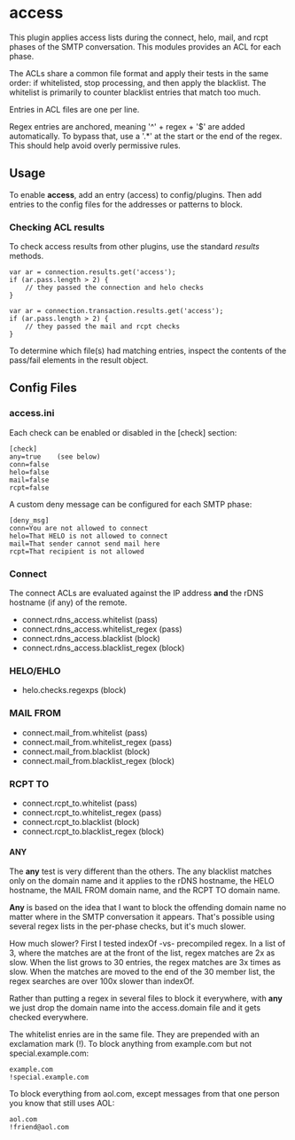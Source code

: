 # access

This plugin applies access lists during the connect, helo, mail, and rcpt
phases of the SMTP conversation. This modules provides an ACL for each phase.

The ACLs share a common file format and apply their tests in the same order:
if whitelisted, stop processing, and then apply the blacklist. The whitelist
is primarily to counter blacklist entries that match too much.

Entries in ACL files are one per line.

Regex entries are anchored, meaning '^' + regex + '$' are added automatically.
To bypass that, use a '.\*' at the start or the end of the regex. This should
help avoid overly permissive rules.

## Usage

To enable **access**, add an entry (access) to config/plugins. Then add
entries to the config files for the addresses or patterns to block.

### Checking ACL results

To check access results from other plugins, use the standard *results*
methods.

    var ar = connection.results.get('access');
    if (ar.pass.length > 2) {
        // they passed the connection and helo checks
    }
     
    var ar = connection.transaction.results.get('access');
    if (ar.pass.length > 2) {
        // they passed the mail and rcpt checks
    }

To determine which file(s) had matching entries, inspect the contents
of the pass/fail elements in the result object.

## Config Files

### access.ini

Each check can be enabled or disabled in the [check] section:

    [check]
    any=true    (see below)
    conn=false
    helo=false
    mail=false
    rcpt=false

A custom deny message can be configured for each SMTP phase:

    [deny_msg]
    conn=You are not allowed to connect
    helo=That HELO is not allowed to connect
    mail=That sender cannot send mail here
    rcpt=That recipient is not allowed


### Connect

The connect ACLs are evaluated against the IP address **and** the rDNS
hostname (if any) of the remote.

* connect.rdns\_access.whitelist          (pass)
* connect.rdns\_access.whitelist\_regex   (pass)
* connect.rdns\_access.blacklist          (block)
* connect.rdns\_access.blacklist\_regex   (block)

### HELO/EHLO

* helo.checks.regexps                     (block)

### MAIL FROM

* connect.mail\_from.whitelist          (pass)
* connect.mail\_from.whitelist\_regex   (pass)
* connect.mail\_from.blacklist          (block)
* connect.mail\_from.blacklist\_regex   (block)

### RCPT TO

* connect.rcpt\_to.whitelist           (pass)
* connect.rcpt\_to.whitelist\_regex    (pass)
* connect.rcpt\_to.blacklist           (block)
* connect.rcpt\_to.blacklist\_regex    (block)

#### ANY

The **any** test is very different than the others. The any blacklist matches
only on the domain name and it applies to the rDNS hostname, the HELO
hostname, the MAIL FROM domain name, and the RCPT TO domain name.

**Any** is based on the idea that I want to block the offending domain name
no matter where in the SMTP conversation it appears. That's possible using
several regex lists in the per-phase checks, but it's much slower.

How much slower? First I tested indexOf -vs- precompiled regex. In
a list of 3, where the matches are at the front of the list, regex
matches are 2x as slow. When the list grows to 30 entries, the regex
matches are 3x times as slow. When the matches are moved to the end of the
30 member list, the regex searches are over 100x slower than indexOf.

Rather than putting a regex in several files to block it everywhere, with
**any** we just drop the domain name into the access.domain file and it
gets checked everywhere.

The whitelist enries are in the same file. They are prepended with an
exclamation mark (!). To block anything from example.com but not
special.example.com:

    example.com
    !special.example.com

To block everything from aol.com, except messages from that one person you
know that still uses AOL:

    aol.com
    !friend@aol.com

